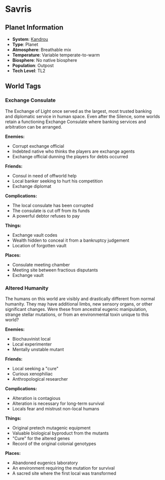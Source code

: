 # Savris

## Planet Information
- **System**: [Kandrou](../../../system--kandrou.md)
- **Type**: Planet
- **Atmosphere**: Breathable mix
- **Temperature**: Variable temperate-to-warm
- **Biosphere**: No native biosphere
- **Population**: Outpost
- **Tech Level**: TL2

## World Tags

### Exchange Consulate

The Exchange of Light once served as the largest, most trusted banking and diplomatic service in human space. Even after the Silence, some worlds retain a functioning Exchange Consulate where banking services and arbitration can be arranged.

**Enemies:**
- Corrupt exchange official
- Indebted native who thinks the players are exchange agents
- Exchange official dunning the players for debts occurred

**Friends:**
- Consul in need of offworld help
- Local banker seeking to hurt his competition
- Exchange diplomat

**Complications:**
- The local consulate has been corrupted
- The consulate is cut off from its funds
- A powerful debtor refuses to pay

**Things:**
- Exchange vault codes
- Wealth hidden to conceal it from a bankruptcy judgement
- Location of forgotten vault

**Places:**
- Consulate meeting chamber
- Meeting site between fractious disputants
- Exchange vault

### Altered Humanity

The humans on this world are visibly and drastically different from normal humanity. They may have additional limbs, new sensory organs, or other significant changes. Were these from ancestral eugenic manipulation, strange stellar mutations, or from an environmental toxin unique to this world?

**Enemies:**
- Biochauvinist local
- Local experimenter
- Mentally unstable mutant

**Friends:**
- Local seeking a "cure"
- Curious xenophiliac
- Anthropological researcher

**Complications:**
- Alteration is contagious
- Alteration is necessary for long-term survival
- Locals fear and mistrust non-local humans

**Things:**
- Original pretech mutagenic equipment
- Valuable biological byproduct from the mutants
- "Cure" for the altered genes
- Record of the original colonial genotypes

**Places:**
- Abandoned eugenics laboratory
- An environment requiring the mutation for survival
- A sacred site where the first local was transformed

